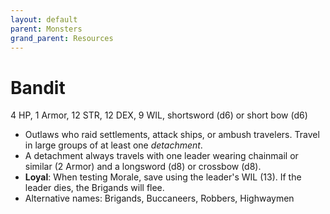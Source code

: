 ```yaml
---
layout: default
parent: Monsters
grand_parent: Resources
---
```


# Bandit

4 HP, 1 Armor, 12 STR, 12 DEX, 9 WIL, shortsword (d6) or short bow (d6)

- Outlaws who raid settlements, attack ships, or ambush travelers. Travel in large groups of at least one _detachment_.
- A detachment always travels with one leader wearing chainmail or similar (2 Armor) and a longsword (d8) or crossbow (d8).
- **Loyal**: When testing Morale, save using the leader's WIL (13). If the leader dies, the Brigands will flee.
- Alternative names: Brigands, Buccaneers, Robbers, Highwaymen
